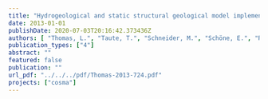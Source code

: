 ```yaml
---
title: "Hydrogeological and static structural geological model implementation - Technical report -"
date: 2013-01-01
publishDate: 2020-07-03T20:16:42.373436Z
authors: [ "Thomas, L.", "Taute, T.", "Schneider, M.", "Schöne, E.", "Röhmann, L.", "Kempka, T.", "Kühn, M." ]
publication_types: ["4"]
abstract: ""
featured: false
publication: ""
url_pdf: "../../../pdf/Thomas-2013-724.pdf"
projects: ["cosma"]
---
```


